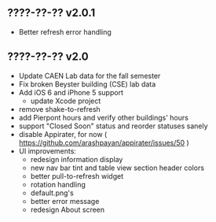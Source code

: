 ????-??-?? v2.0.1
-----------------

* Better refresh error handling

????-??-?? v2.0
---------------

* Update CAEN Lab data for the fall semester
* Fix broken Beyster building (CSE) lab data
* Add iOS 6 and iPhone 5 support
    * update Xcode project
* remove shake-to-refresh
* add Pierpont hours and verify other buildings' hours
* support "Closed Soon" status and reorder statuses sanely
* disable Appirater, for now ( https://github.com/arashpayan/appirater/issues/50 )
* UI improvements:
    * redesign information display
    * new nav bar tint and table view section header colors
    * better pull-to-refresh widget
    * rotation handling
    * default.png's
    * better error message
    * redesign About screen
